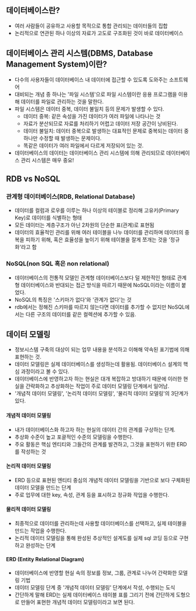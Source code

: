 ## 데이터베이스란?

* 여러 사람들이 공유하고 사용할 목적으로 통합 관리되는 데이터들의 집합
* 논리적으로 연관된 하나 이상의 자료가 고도로 구조화된 것이 바로 데이터베이스

## 데이터베이스 관리 시스템(DBMS, Database Management System)이란?

* 다수의 사용자들이 데이터베이스 내 데이터에 접근할 수 있도록 도와주는 소프트웨어
* 대비되는 개념 중 하나는 '파일 시스템'으로 파일 시스템이란 응용 프로그램을 이용해 데이터를 파일로 관리하는 것을 말한다.
* 파일 시스템은 데이터 중복, 데이터 불일치 등의 문제가 발생할 수 있다.
  * 데이터 중복: 같은 속성을 가진 데이터가 여러 파일에 나타나는 것
  * 자료가 분산되므로 자료를 처리하기 어렵고 데이터 저장 공간이 낭비된다.
  * 데이터 불일치: 데이터 중복으로 발생하는 대표적인 문제로 중복되는 데이터 중 하나만 수정할 때 발생하는 문제이다.
  * 똑같은 데이터가 여러 파일에서 다르게 저장되어 있는 것.
* 데이터베이스의 데이터는 데이터베이스 관리 시스템에 의해 관리되므로 데이터베이스 관리 시스템은 매우 중요!

## RDB vs NoSQL

### 관계형 데이터베이스(RDB, Relational Database)

* 데이터를 컬럼과 로우를 이루는 하나 이상의 테이블로 정리해 고유키(Primary Key)로 데이터를 식별하는 형태
* 모든 데이터는 계층구조가 아닌 2차원의 단순한 표(관계)로 표현됨
* 데이터의 효율적인 관리를 위해 여러 테이블을 나누 데이터를 관리하며 데이터의 중복을 피하기 위해, 혹은 효율성을 높이기 위해 테이블을 잘게 쪼개는 것을 '정규화'라고 함

### NoSQL(non SQL 혹은 non relational)

* 데이터베이스의 전통적 모델인 관계형 데이터베이스보다 덜 제한적인 형태로 관계형 데이터베이스와 반대되는 접근 방식을 따르기 때문에 NoSQL이라는 이름이 붙었다.
* NoSQL의 특징은 '스키마가 없다'와 '관계가 없다'는 것
* rdb에서는 정해진 스키마를 따르지 않는다면 데이터를 추가할 수 없지만 NoSQL에서는 다른 구조의 데이터를 같은 컬렉션에 추가할 수 있음.

## 데이터 모델링

* 정보시스템 구축의 대상이 되는 업무 내용을 분석하고 이해해 약속된 표기법에 의해 표현하는 것.
* 데이터 모델링은 실제 데이터베이스를 생성하는데 활용됨. 데이터베이스 설계의 핵심 과정이라고 볼 수 있다.
* 데이터베이스에 반영하고자 하는 현실은 대개 복잡하고 방대하기 때문에 이러한 현실을 간략화하고 추상화하는 작업이 주로 데이터 모델링 단계에서 일어남.
* '개념적 데이터 모델링', '논리적 데이터 모델링', '물리적 데이터 모델링'의 3단계가 있다.

#### 개념적 데이터 모델링

* 내가 데이터베이스화 하고자 하는 현실의 데이터 간의 관계를 구상하는 단계.
* 추상화 수준이 높고 포괄적인 수준의 모델링을 수행한다.
* 주요 활동은 핵심 엔티티와 그들간의 관계를 발견하고, 그것을 표현하기 위한 ERD를 작성하는 것

#### 논리적 데이터 모델링

* ERD 등으로 표현된 엔티티 중심의 개념적 데이터 모델링을 기반으로 보다 구체화된 데이터 모델을 만드는 단계
* 주로 업무에 대한 key, 속성, 관계 등을 표시하고 정규화 작업을 수행한다.

#### 물리적 데이터 모델링

* 최종적으로 데이터를 관리하는데 사용할 데이터베이스를 선택하고, 실제 테이블을 만드는 작업을 수행한다.
* 논리적 데이터 모델링을 통해 완성된 추상적인 설계도를 실제 sql 코딩 등으로 구현하고 완성하는 단계

#### ERD (Entity Relational Diagram)

* 데이터베이스에 반영할 현실 속의 정보를 정보, 그룹, 관계로 나누어 간략화한 모델링 기법
* 데이터 모델링 단계 중 '개념적 데이터 모델링' 단계에서 작성, 수행되는 도식
* 간단하게 말해 ERD는 실제 데이터베이스 테이블 표를 그리기 전에 간단하게 도형으로 만들어 표현한 개념적 데이터 모델링이라고 보면 된다.
